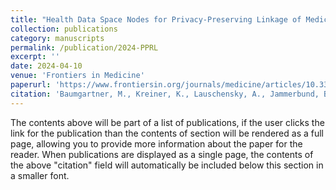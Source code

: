 ```yaml
---
title: "Health Data Space Nodes for Privacy-Preserving Linkage of Medical Data to Support Collaborative Secondary Analyses"
collection: publications
category: manuscripts
permalink: /publication/2024-PPRL
excerpt: ''
date: 2024-04-10
venue: 'Frontiers in Medicine'
paperurl: 'https://www.frontiersin.org/journals/medicine/articles/10.3389/fmed.2024.1301660/full'
citation: 'Baumgartner, M., Kreiner, K., Lauschensky, A., Jammerbund, B., Donsa, K., Hayn, D., ... & Schreier, G. (2024). Health data space nodes for privacy-preserving linkage of medical data to support collaborative secondary analyses. <i>Frontiers in Medicine</i>, 11, 1301660.'
---
```


The contents above will be part of a list of publications, if the user clicks the link for the publication than the contents of section will be rendered as a full page, allowing you to provide more information about the paper for the reader. When publications are displayed as a single page, the contents of the above "citation" field will automatically be included below this section in a smaller font.